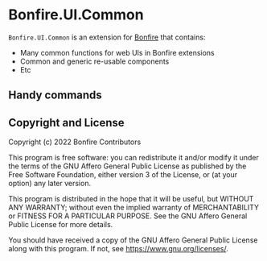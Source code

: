 # Bonfire.UI.Common

`Bonfire.UI.Common` is an extension for [Bonfire](https://bonfire.cafe/) that contains:

- Many common functions for web UIs in Bonfire extensions
- Common and generic re-usable components
- Etc

## Handy commands

## Copyright and License

Copyright (c) 2022 Bonfire Contributors

This program is free software: you can redistribute it and/or modify
it under the terms of the GNU Affero General Public License as
published by the Free Software Foundation, either version 3 of the
License, or (at your option) any later version.

This program is distributed in the hope that it will be useful, but
WITHOUT ANY WARRANTY; without even the implied warranty of
MERCHANTABILITY or FITNESS FOR A PARTICULAR PURPOSE.  See the GNU
Affero General Public License for more details.

You should have received a copy of the GNU Affero General Public
License along with this program.  If not, see <https://www.gnu.org/licenses/>.
